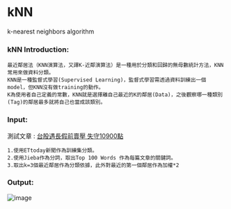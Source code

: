 # kNN
k-nearest neighbors algorithm

### kNN Introduction:

```
最近鄰居法（KNN演算法，又譯K-近鄰演算法）是一種用於分類和回歸的無母數統計方法，KNN常用來做資料分類。
KNN是一種監督式學習(Supervised Learning)，監督式學習需透過資料訓練出一個model，但KNN沒有做training的動作。
K為使用者自己定義的常數，KNN就是選擇離自己最近的K的鄰居(Data)，之後觀察哪一種類別(Tag)的鄰居最多就將自己也當成該類別。
```
### Input:

測試文章 : [台股遇長假前賣壓 失守10900點](https://tw.news.yahoo.com/%E5%8F%B0%E8%82%A1%E9%81%87%E9%95%B7%E5%81%87%E5%89%8D%E8%B3%A3%E5%A3%93-%E5%A4%B1%E5%AE%8810900%E9%BB%9E-062006790.html)  
```
1.使用ETtoday新聞作為訓練集分類。
2.使用Jieba作為分詞，取出Top 100 Words 作為每篇文章的關鍵詞。
3.取出k=3個最近鄰居作為分類依據，此外對最近的第一個鄰居作為加權*2
```

### Output:

![image](https://github.com/Larix/KNN/blob/master/1.jpg)
